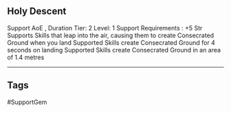 ## Holy Descent
Support
AoE , Duration
Tier: 2
Level: 1
Support Requirements : +5 Str
Supports Skills that leap into the air, causing them to create Consecrated Ground when you land
Supported Skills create Consecrated Ground for 4 seconds on landing
Supported Skills create Consecrated Ground in an area of 1.4 metres

---
## Tags
#SupportGem
